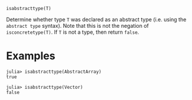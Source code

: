 ```
isabstracttype(T)
```

Determine whether type `T` was declared as an abstract type (i.e. using the `abstract type` syntax). Note that this is not the negation of `isconcretetype(T)`. If `T` is not a type, then return `false`.

# Examples

```jldoctest
julia> isabstracttype(AbstractArray)
true

julia> isabstracttype(Vector)
false
```
